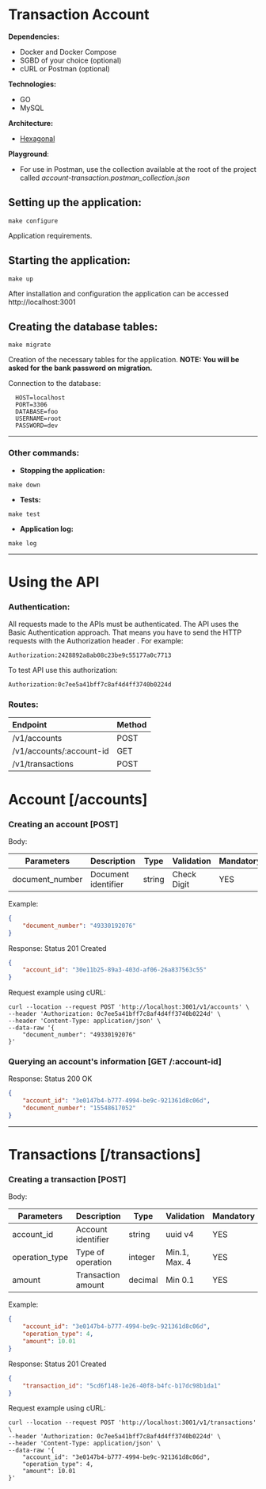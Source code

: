 # Transaction Account
****Dependencies:****
- Docker and Docker Compose
- SGBD of your choice (optional)
- cURL or Postman (optional)

****Technologies:****
- GO
- MySQL

****Architecture:****
- [Hexagonal](https://herbertograca.com/2017/11/16/explicit-architecture-01-ddd-hexagonal-onion-clean-cqrs-how-i-put-it-all-together/ "Hexagonal" )

**Playground**:
- For use in Postman, use the collection available at the root of the project called *account-transaction.postman_collection.json*

## Setting up the application:
```shell
make configure
```
Application requirements.

## Starting the application:
```shell
make up
```
After installation and configuration the application can be accessed http://localhost:3001

## Creating the database tables:
```shell
make migrate
```
Creation of the necessary tables for the application.
**NOTE: You will be asked for the bank password on migration.**

Connection to the database:
```
  HOST=localhost
  PORT=3306
  DATABASE=foo
  USERNAME=root
  PASSWORD=dev
```

------------


### Other commands:
- **Stopping the application:**
```shell
make down
```
- **Tests:**
```shell
make test
```
- **Application log:**
```shell
make log
```

------------


# Using the API

### Authentication:
All requests made to the APIs must be authenticated. The API uses the Basic Authentication approach. That means you have to send the HTTP requests with the Authorization header . For example:

`Authorization:2428892a8ab08c23be9c55177a0c7713`

To test API use this authorization:

`Authorization:0c7ee5a41bff7c8af4d4ff3740b0224d`

### Routes:
| Endpoint | Method |
| :------------ | :------------ |
| /v1/accounts | POST |
| /v1/accounts/:account-id | GET |
| /v1/transactions| POST |


# Account [/accounts]
### Creating an account [POST]
Body:

| Parameters | Description | Type | Validation | Mandatory |
| ------------ | ------------ | ------------ | ------------ | ------------ |
| document_number | Document identifier | string | Check Digit | YES |

Example:
```json
{
    "document_number": "49330192076"
}
```
Response: Status 201 Created
```json
{
    "account_id": "30e11b25-89a3-403d-af06-26a837563c55"
}
```
Request example using cURL:
```shell
curl --location --request POST 'http://localhost:3001/v1/accounts' \
--header 'Authorization: 0c7ee5a41bff7c8af4d4ff3740b0224d' \
--header 'Content-Type: application/json' \
--data-raw '{
    "document_number": "49330192076"
}'
```
### Querying an account's information [GET /:account-id]
Response: Status 200 OK
```json
{
    "account_id": "3e0147b4-b777-4994-be9c-921361d8c06d",
    "document_number": "15548617052"
}
```

------------


# Transactions [/transactions]
### Creating a transaction [POST]
Body:

| Parameters | Description | Type | Validation | Mandatory |
| ------------ | ------------ | ------------ | ------------ | ------------ |
| account_id | Account identifier | string | uuid v4 | YES |
| operation_type | Type of operation | integer | Min.1, Max. 4 | YES |
| amount | Transaction amount | decimal | Min 0.1 | YES |

Example:
```json
{
    "account_id": "3e0147b4-b777-4994-be9c-921361d8c06d",
    "operation_type": 4,
    "amount": 10.01
}
```
Response: Status 201 Created
```json
{
    "transaction_id": "5cd6f148-1e26-40f8-b4fc-b17dc98b1da1"
}
```
Request example using cURL:
```shell
curl --location --request POST 'http://localhost:3001/v1/transactions' \
--header 'Authorization: 0c7ee5a41bff7c8af4d4ff3740b0224d' \
--header 'Content-Type: application/json' \
--data-raw '{
    "account_id": "3e0147b4-b777-4994-be9c-921361d8c06d",
    "operation_type": 4,
    "amount": 10.01
}'
```